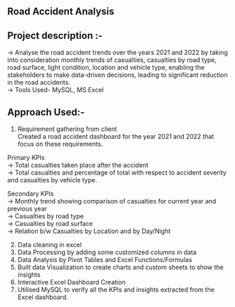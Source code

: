 ## Road Accident Analysis
## Project description :-

-> Analyse the road accident trends over the years 2021 and 2022 by taking into consideration monthly trends of casualties, casualties by road type, road surface, light condition, location and vehicle type, enabling the stakeholders to make data-driven decisions, leading to significant reduction in the road accidents.   
-> Tools Used- MySQL, MS Excel   

## Approach Used:-
1. Requirement gathering from client  
Created a road accident dashboard for the year 2021 and 2022 that focus on these requirements.  

Primary KPIs  
-> Total casualties taken place after the accident  
-> Total casualties and percentage of total with respect to accident severity and casualties by vehicle type.  

Secondary KPIs  
-> Monthly trend showing comparison of casualties for current year and previous year  
-> Casualties by road type  
-> Casualties by road surface  
-> Relation b/w Casualties by Location and by Day/Night 

2. Data cleaning in excel    
3. Data Processing by adding some customized columns in data   
4. Data Analysis by Pivot Tables and Excel Functions/Formulas  
5. Built data Visualization to create charts and custom sheets to show the insights  
6. Interactive Excel Dashboard Creation  
7. Utilised MySQL to verify all the KPIs and insights extracted from the Excel dashboard.

